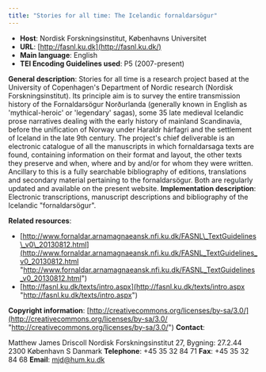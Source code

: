 ```yaml
---
title: "Stories for all time: The Icelandic fornaldarsögur"
---
```

* **Host**: Nordisk Forskningsinstitut, Københavns Universitet
* **URL**: [http://fasnl.ku.dk](http://fasnl.ku.dk/)
* **Main language**: English
* **TEI Encoding Guidelines used**: P5 (2007-present)


**General description**: Stories for all time is a research project based at the University of Copenhagen's Department of Nordic research (Nordisk Forskningsinstitut). Its principle aim is to survey the entire transmission history of the Fornaldarsögur Norðurlanda (generally known in English as 'mythical-heroic' or 'legendary' sagas), some 35 late medieval Icelandic prose narratives dealing with the early history of mainland Scandinavia, before the unification of Norway under Haraldr hárfagri and the settlement of Iceland in the late 9th century. The project's chief deliverable is an electronic catalogue of all the manuscripts in which fornaldarsaga texts are found, containing information on their format and layout, the other texts they preserve and when, where and by and/or for whom they were written. Ancillary to this is a fully searchable bibliography of editions, translations and secondary material pertaining to the fornaldarsögur. Both are regularly updated and available on the present website.
**Implementation description**: Electronic transcriptions, manuscript descriptions and bibliography of the Icelandic "fornaldarsögur".



**Related resources**:


* [http://www.fornaldar.arnamagnaeansk.nfi.ku.dk/FASNL\_TextGuidelines\_v0\_20130812.html](http://www.fornaldar.arnamagnaeansk.nfi.ku.dk/FASNL_TextGuidelines_v0_20130812.html "http://www.fornaldar.arnamagnaeansk.nfi.ku.dk/FASNL_TextGuidelines_v0_20130812.html")
* [http://fasnl.ku.dk/texts/intro.aspx](http://fasnl.ku.dk/texts/intro.aspx "http://fasnl.ku.dk/texts/intro.aspx")



**Copyright information**: [http://creativecommons.org/licenses/by-sa/3.0/](http://creativecommons.org/licenses/by-sa/3.0/ "http://creativecommons.org/licenses/by-sa/3.0/")
**Contact**:


Matthew James Driscoll
Nordisk Forskningsinstitut
27, Bygning: 27.2.44
2300 København S
Danmark
**Telephone**: +45 35 32 84 71
**Fax**: +45 35 32 84 68
**Email**: [mjd@hum.ku.dk](mailto:mjd@hum.ku.dk "mjd@hum.ku.dk")